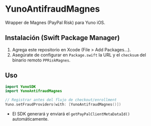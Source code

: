 # YunoAntifraudMagnes

Wrapper de Magnes (PayPal Risk) para Yuno iOS.

## Instalación (Swift Package Manager)

1. Agrega este repositorio en Xcode (File > Add Packages...).
2. Asegúrate de configurar en `Package.swift` la URL y el `checksum` del binario remoto `PPRiskMagnes`.

## Uso

```swift
import YunoSDK
import YunoAntifraudMagnes

// Registrar antes del flujo de checkout/enrollment
Yuno.setFraudProviders(with: [YunoAntifraudMagnes()])
```

- El SDK generará y enviará el `getPayPalClientMetaDataId()` automáticamente.
